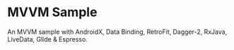 # MVVM Sample
An MVVM sample with AndroidX, Data Binding, RetroFit, Dagger-2, RxJava, LiveData, Glide & Espresso.
